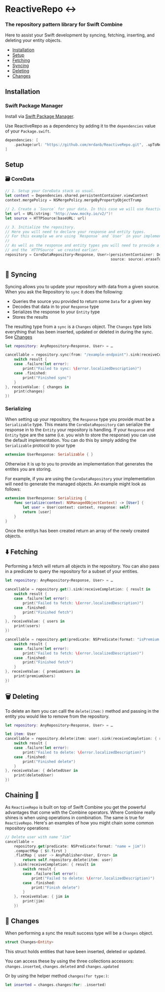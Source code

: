#  ReactiveRepo ↔️

### The repository pattern library for Swift Combine
Here to assist your Swift development by syncing, fetching, inserting, and deleting your entity objects.

- [Installation](#installation)
- [Setup](#setup)
- [Fetching](#fetching)
- [Syncing](#syncing)
- [Deleting](#deleting)
- [Changes](#changes)

## Installation

### Swift Package Manager

Install via [Swift Package Manager](https://swift.org/package-manager/).

Use ReactiveRepo as a dependency by adding it to the `dependencies` value of your `Package.swift`.

```swift
dependencies: [
    .package(url: "https://github.com/mrdanb/ReactiveRepo.git", .upToNextMajor(from: "1.0.0"))
]
```

## Setup

### 🗃 CoreData
```swift
// 1. Setup your CoreData stack as usual.
let context = Dependencies.shared.persistentContainer.viewContext
context.mergePolicy = NSMergePolicy.mergeByPropertyObjectTrump

// 2. Create a `Source` for your data. In this case we will use ReactiveRepo's `HTTPSource`.
let url = URL(string: "http://www.mocky.io/v2/")!
let source = HTTPSource(baseURL: url)

// 3. Initialize the repository.
// Here you will need to declare your response and entity types.
// For this example we are using `Response` and `User` in your implementation these might be different.
//
// As well as the response and entity types you will need to provide a `NSPersistentContainer`
// and the `HTTPSource` we created earlier.
repository = CoreDataRepository<Response, User>(persistentContainer: Dependencies.shared.persistentContainer,
                                                source: source).eraseToAnyRepository()
```

## 🔄 Syncing
Syncing allows you to update your repository with data from a given source. 
When you ask the Repository to `sync` it does the following:
* Queries the source you provided to return some `Data` for a given key
* Decodes that data in to your  `Response` type
* Serializes the response to your  `Entity` type
* Stores the results

The resulting type from a `sync` is  a `Changes` object. The `Changes` type lists everything that  has been inserted, updated or deleted in during the sync. See [Changes](#Changes)

```swift
let repository: AnyRepository<Response, User> = …

cancellable = repository.sync(from: "/example-endpoint").sink(receiveCompletion: { result in
    switch result {
    case .failure(let error):
        print("Failed to sync: \(error.localizedDescription)")
    case .finished:
        print("Finished sync")
    }
}, receiveValue: { changes in
    print(changes)
})
```

### Serializing
When setting up your repository, the `Response` type you provide must be a `Serializable` type. This means the `CoreDataRepository` can serialize the response in to the `Entity` your repository is handling.
If your `Response` and `Entity` type are the same (i.e. you wish to store the response) you can use the default implementation. You can do this by simply adding the `Serializable` protocol to your type 
```swift
extension UserResponse: Serializable { }
```

Otherwise it is up to you to provide an implementation that generates the entites you are storing. 

For example, if you are using the `CoreDataRepository`  your implementation will need to generate the managed objects. An example might look as follows:
```swift
extension UserResponse: Serializing {
    func serialize(context: NSManagedObjectContext) -> [User] {
        let user = User(context: context, response: self)
        return [user]
    }
}
```
Once the entitys has  been created return an array of the newly created objects. 

## ⬇️ Fetching
Performing a fetch will return all objects in the repository.
You can also pass in a predicate to query the repository for a subset of your entities.  

```swift
let repository: AnyRepository<Response, User> = …

cancellable = repository.get().sink(receiveCompletion: { result in
    switch result {
    case .failure(let error):
        print("Failed to fetch: \(error.localizedDescription)")
    case .finished:
        print("Finished fetch")
    }
}, receiveValue: { users in
    print(users)
})

cancellable = repository.get(predicate: NSPredicate(format: "isPremium = true)).sink(receiveCompletion: { result in
    switch result {
    case .failure(let error):
        print("Failed to fetch: \(error.localizedDescription)")
    case .finished:
        print("Finished fetch")
    }
}, receiveValue: { premiumUsers in
    print(premiumUsers)
})
```

## 🗑 Deleting
To delete an item you can calll the `delete(item:)` method and passing in the entity you would like to remove from the repository. 
```swift
let repository: AnyRepository<Response, User> = …

let item: User
cancellable = repository.delete(item: user).sink(receiveCompletion: { result in
    switch result {
    case .failure(let error):
        print("Failed to delete: \(error.localizedDescription)")
    case .finished:
        print("Finished delete")
    }
}, receiveValue: { deletedUser in
    print(deletedUser)
})
```

## Chaining 🔗
As `ReactiveRepo` is built on top of Swift Combine you get the powerful advantages that come with the Combine operators. 
Where Combine really shines is when using operations in combination. The same is true for  `ReactiveRepo`.
Here's an examples of how you might chain some common repository operations:
```swift
// Delete user with name "Jim"
cancellable =
    repository.get(predicate: NSPredicate(format: "name = jim"))
    .compactMap { $0.first }
    .flatMap { user -> AnyPublisher<User, Error> in
        return self.repository.delete(item: user)
    }.sink(receiveCompletion: { result in
        switch result {
        case .failure(let error):
            print("Failed to delete: \(error.localizedDescription)")
        case .finished:
            print("Finish delete")
        }
    }, receiveValue: { jim in
        print(jim)
    })
```

## 🔀 Changes
When performing a sync the result success type will be a `Changes` object.
```swift
struct Changes<Entity>
```
This struct holds  entities that have been inserted, deleted or updated.

You can access these by using the three collections accessors: `changes.inserted`, `changes.deleted` and  `changes.updated`

Or by using the helper method `changes(for type:)`:
```swift
let inserted = changes.changes(for: .inserted)
```
